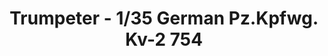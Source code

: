---
layout: product
title: "Trumpeter - 1/35 German Pz.Kpfwg. Kv-2 754"
price: "2700" 
desc: "N/A"
img_path: "/assets/img/TRU00367.jpg"
brand: "N/A"
available: false
special_offer: false
new: false
soon: false
cat: "010000"
subcat: "013400"
subsubcat: "0N/A"
sifra: "TRU00367"
popular: false
---